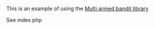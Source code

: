 This is an example of using the [Multi armed bandit library](https://packagist.org/packages/brianzeligson/mabandit)

See index.php
